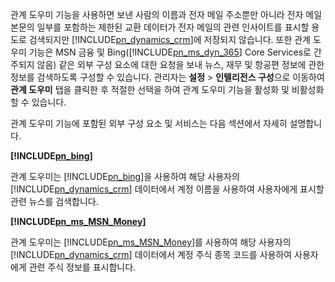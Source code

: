 관계 도우미 기능을 사용하면 보낸 사람의 이름과 전자 메일 주소뿐만 아니라 전자 메일 본문의 일부를 포함하는 제한된 교환 데이터가 전자 메일의 관련 인사이트를 표시할 용도로 검색되지만 [!INCLUDE[pn_dynamics_crm](pn-dynamics-crm.md)]에 저장되지 않습니다. 또한 관계 도우미 기능은 MSN 금융 및 Bing([!INCLUDE[pn_ms_dyn_365](pn-ms-dyn-365.md)] Core Services로 간주되지 않음) 같은 외부 구성 요소에 대한 요청을 보내 뉴스, 재무 및 항공편 정보에 관한 정보를 검색하도록 구성할 수 있습니다. 관리자는 **설정**  > **인텔리전스 구성**으로 이동하여 **관계 도우미** 탭을 클릭한 후 적절한 선택을 하여 관계 도우미 기능을 활성화 및 비활성화할 수 있습니다.  
  
 관계 도우미 기능에 포함된 외부 구성 요소 및 서비스는 다음 섹션에서 자세히 설명합니다.  
  
 **[!INCLUDE[pn_bing](pn-bing.md)]**  
  
 관계 도우미는 [!INCLUDE[pn_bing](pn-bing.md)]을 사용하여 해당 사용자의 [!INCLUDE[pn_dynamics_crm](pn-dynamics-crm.md)] 데이터에서 계정 이름을 사용하여 사용자에게 표시할 관련 뉴스를 검색합니다.  
  
 **[!INCLUDE[pn_ms_MSN_Money](pn-ms-msn-money.md)]**  
  
 관계 도우미는 [!INCLUDE[pn_ms_MSN_Money](pn-ms-msn-money.md)]를 사용하여 해당 사용자의 [!INCLUDE[pn_dynamics_crm](pn-dynamics-crm.md)] 데이터에서 계정 주식 종목 코드를 사용하여 사용자에게 관련 주식 정보를 표시합니다.